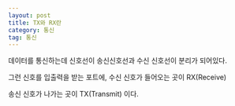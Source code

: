 ```yaml
---
layout: post
title: TX와 RX란
category: 통신
tag: 통신
---
```


데이터를 통신하는데 신호선이 송신신호선과 수신 신호선이 분리가 되어있다.

그런 신호를 입출력을 받는 포트에, 수신 신호가 들어오는 곳이 RX(Receive)

송신 신호가 나가는 곳이 TX(Transmit) 이다.
